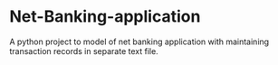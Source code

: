 # Net-Banking-application
A python project to model of net banking application with maintaining transaction records in separate text file.
